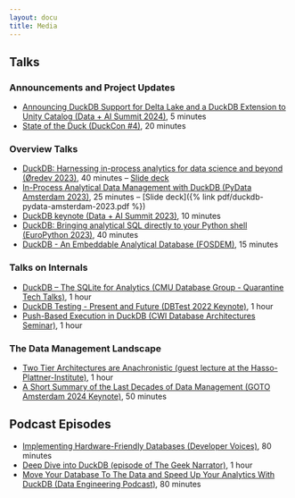 ```yaml
---
layout: docu
title: Media
---
```


## Talks

### Announcements and Project Updates

* [Announcing DuckDB Support for Delta Lake and a DuckDB Extension to Unity Catalog (Data + AI Summit 2024)](https://www.youtube.com/watch?v=wuP6iEYH11E), 5 minutes
* [State of the Duck (DuckCon #4)](https://www.youtube.com/watch?v=cyZfpXxXojEl), 20 minutes

### Overview Talks

* [DuckDB: Harnessing in-process analytics for data science and beyond (Øredev 2023)](https://www.youtube.com/watch?v=6teFN7cwx30), 40 minutes – [Slide deck](https://blobs.duckdb.org/slides/oredev-duckdb-231109.pdf)
* [In-Process Analytical Data Management with DuckDB (PyData Amsterdam 2023)](https://www.youtube.com/watch?v=5ddoZR6PYNU), 25 minutes – [Slide deck]({% link pdf/duckdb-pydata-amsterdam-2023.pdf %})
* [DuckDB keynote (Data + AI Summit 2023)](https://www.youtube.com/watch?v=AKix55rQEUU), 10 minutes
* [DuckDB: Bringing analytical SQL directly to your Python shell (EuroPython 2023)](https://www.youtube.com/watch?v=egN4TwVyJss), 40 minutes
* [DuckDB - An Embeddable Analytical Database (FOSDEM)](https://www.youtue.com/watch?v=nPDomZQ8jI4), 15 minutes

### Talks on Internals

* [DuckDB – The SQLite for Analytics (CMU Database Group - Quarantine Tech Talks)](https://www.youtube.com/watch?v=PFUZlNQIndo), 1 hour
* [DuckDB Testing - Present and Future (DBTest 2022 Keynote)](https://www.youtube.com/watch?v=BgC79Zt2fPs), 1 hour
* [Push-Based Execution in DuckDB (CWI Database Architectures Seminar)](https://www.youtube.com/watch?v=MA0OsvYFGrc), 1 hour

### The Data Management Landscape

* [Two Tier Architectures are Anachronistic (guest lecture at the Hasso-Plattner-Institute)](https://www.tele-task.de/lecture/video/10304/), 1 hour
* [A Short Summary of the Last Decades of Data Management (GOTO Amsterdam 2024 Keynote)](https://www.youtube.com/watch?v=-wCzn9gKoUk), 50 minutes

## Podcast Episodes

* [Implementing Hardware-Friendly Databases (Developer Voices)](https://www.youtube.com/watch?v=pZV9FvdKmLc), 80 minutes
* [Deep Dive into DuckDB (episode of The Geek Narrator)](https://www.youtube.com/watch?v=f9QlkXW4H9A), 1 hour
* [Move Your Database To The Data and Speed Up Your Analytics With DuckDB (Data Engineering Podcast)](https://www.dataengineeringpodcast.com/duckdb-in-process-olap-database-episode-270/), 80 minutes
